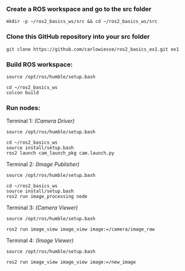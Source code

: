 ### Create a ROS workspace and go to the src folder

```
mkdir -p ~/ros2_basics_ws/src && cd ~/ros2_basics_ws/src
```

### Clone this GitHub repository into your src folder

```
git clone https://github.com/carlowiesse/ros2_basics_ex1.git ex1
```

### Build ROS workspace:

```
source /opt/ros/humble/setup.bash

cd ~/ros2_basics_ws
colcon build
```

### Run nodes:

Terminal 1: *(Camera Driver)*
```
source /opt/ros/humble/setup.bash

cd ~/ros2_basics_ws
source install/setup.bash
ros2 launch cam_launch_pkg cam.launch.py
```

Terminal 2: *(Image Publisher)*
```
source /opt/ros/humble/setup.bash

cd ~/ros2_basics_ws
source install/setup.bash
ros2 run image_processing node
```

Terminal 3: *(Camera Viewer)*
```
source /opt/ros/humble/setup.bash

ros2 run image_view image_view image:=/camera/image_raw
```

Terminal 4: *(Image Viewer)*
```
source /opt/ros/humble/setup.bash

ros2 run image_view image_view image:=/new_image
```